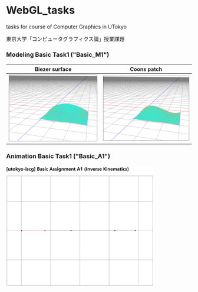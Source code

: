 # WebGL_tasks

tasks for course of Computer Graphics in UTokyo

東京大学「コンピュータグラフィクス論」授業課題

### Modeling Basic Task1 ("Basic_M1")
Biezer surface     |  Coons patch
:-------------------------:|:-------------------------:
![](https://github.com/YanZhu00/WebGL_tasks/blob/main/screenshots/M1_bezier_surface.png)  |![](https://github.com/YanZhu00/WebGL_tasks/blob/main/screenshots/M1_coons_surface.png)

### Animation Basic Task1 ("Basic_A1")
<img src="screenshots/A1_IK2D.gif" width="400px">

